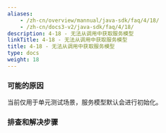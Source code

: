 ```yaml
---
aliases:
    - /zh-cn/overview/mannual/java-sdk/faq/4/18/
    - /zh-cn/docs3-v2/java-sdk/faq/4/18/
description: 4-18 - 无法从调用中获取服务模型
linkTitle: 4-18 - 无法从调用中获取服务模型
title: 4-18 - 无法从调用中获取服务模型
type: docs
weight: 18
---
```







### 可能的原因

当前仅用于单元测试场景，服务模型默认会进行初始化。

### 排查和解决步骤